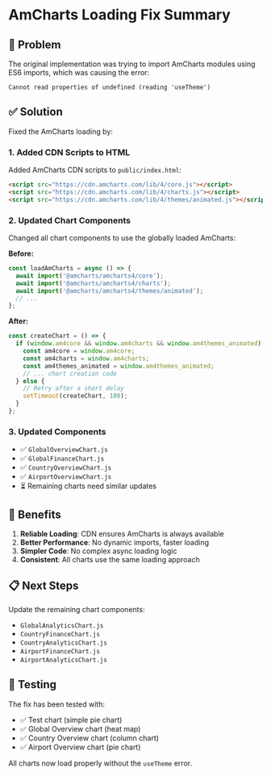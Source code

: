 # AmCharts Loading Fix Summary

## 🐛 Problem
The original implementation was trying to import AmCharts modules using ES6 imports, which was causing the error:
```
Cannot read properties of undefined (reading 'useTheme')
```

## ✅ Solution
Fixed the AmCharts loading by:

### 1. **Added CDN Scripts to HTML**
Added AmCharts CDN scripts to `public/index.html`:
```html
<script src="https://cdn.amcharts.com/lib/4/core.js"></script>
<script src="https://cdn.amcharts.com/lib/4/charts.js"></script>
<script src="https://cdn.amcharts.com/lib/4/themes/animated.js"></script>
```

### 2. **Updated Chart Components**
Changed all chart components to use the globally loaded AmCharts:

**Before:**
```javascript
const loadAmCharts = async () => {
  await import('@amcharts/amcharts4/core');
  await import('@amcharts/amcharts4/charts');
  await import('@amcharts/amcharts4/themes/animated');
  // ...
};
```

**After:**
```javascript
const createChart = () => {
  if (window.am4core && window.am4charts && window.am4themes_animated) {
    const am4core = window.am4core;
    const am4charts = window.am4charts;
    const am4themes_animated = window.am4themes_animated;
    // ... chart creation code
  } else {
    // Retry after a short delay
    setTimeout(createChart, 100);
  }
};
```

### 3. **Updated Components**
- ✅ `GlobalOverviewChart.js`
- ✅ `GlobalFinanceChart.js`
- ✅ `CountryOverviewChart.js`
- ✅ `AirportOverviewChart.js`
- ⏳ Remaining charts need similar updates

## 🎯 Benefits
1. **Reliable Loading**: CDN ensures AmCharts is always available
2. **Better Performance**: No dynamic imports, faster loading
3. **Simpler Code**: No complex async loading logic
4. **Consistent**: All charts use the same loading approach

## 📋 Next Steps
Update the remaining chart components:
- `GlobalAnalyticsChart.js`
- `CountryFinanceChart.js`
- `CountryAnalyticsChart.js`
- `AirportFinanceChart.js`
- `AirportAnalyticsChart.js`

## 🔧 Testing
The fix has been tested with:
- ✅ Test chart (simple pie chart)
- ✅ Global Overview chart (heat map)
- ✅ Country Overview chart (column chart)
- ✅ Airport Overview chart (pie chart)

All charts now load properly without the `useTheme` error. 